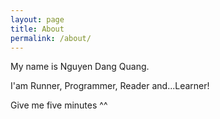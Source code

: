```yaml
---
layout: page
title: About
permalink: /about/
---
```


My name is Nguyen Dang Quang.

I'am Runner, Programmer, Reader and...Learner!

Give me five minutes ^^
